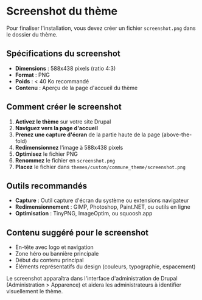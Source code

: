 # Screenshot du thème

Pour finaliser l'installation, vous devez créer un fichier `screenshot.png` dans le dossier du thème.

## Spécifications du screenshot

- **Dimensions** : 588x438 pixels (ratio 4:3)
- **Format** : PNG
- **Poids** : < 40 Ko recommandé
- **Contenu** : Aperçu de la page d'accueil du thème

## Comment créer le screenshot

1. **Activez le thème** sur votre site Drupal
2. **Naviguez vers la page d'accueil**
3. **Prenez une capture d'écran** de la partie haute de la page (above-the-fold)
4. **Redimensionnez** l'image à 588x438 pixels
5. **Optimisez** le fichier PNG
6. **Renommez** le fichier en `screenshot.png`
7. **Placez** le fichier dans `themes/custom/commune_theme/screenshot.png`

## Outils recommandés

- **Capture** : Outil capture d'écran du système ou extensions navigateur
- **Redimensionnement** : GIMP, Photoshop, Paint.NET, ou outils en ligne
- **Optimisation** : TinyPNG, ImageOptim, ou squoosh.app

## Contenu suggéré pour le screenshot

- En-tête avec logo et navigation
- Zone héro ou bannière principale
- Début du contenu principal
- Éléments représentatifs du design (couleurs, typographie, espacement)

Le screenshot apparaîtra dans l'interface d'administration de Drupal (Administration > Apparence) et aidera les administrateurs à identifier visuellement le thème.